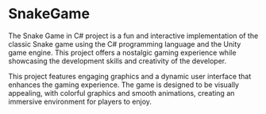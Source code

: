 # SnakeGame
The Snake Game in C# project is a fun and interactive implementation of the classic Snake game 
using the C# programming language and the Unity game engine. This project offers a nostalgic gaming 
experience while showcasing the development skills and creativity of the developer.

This project features engaging graphics and a dynamic user interface that enhances the gaming experience. 
The game is designed to be visually appealing, with colorful graphics and smooth animations, 
creating an immersive environment for players to enjoy.
